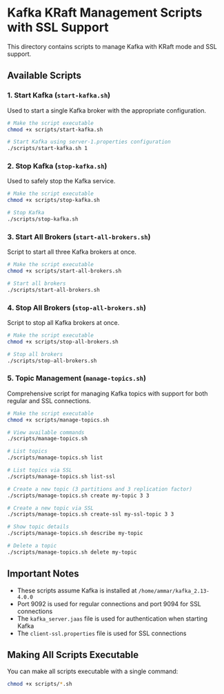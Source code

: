# Kafka KRaft Management Scripts with SSL Support

This directory contains scripts to manage Kafka with KRaft mode and SSL support.

## Available Scripts

### 1. Start Kafka (`start-kafka.sh`)

Used to start a single Kafka broker with the appropriate configuration.

```bash
# Make the script executable
chmod +x scripts/start-kafka.sh

# Start Kafka using server-1.properties configuration
./scripts/start-kafka.sh 1
```

### 2. Stop Kafka (`stop-kafka.sh`)

Used to safely stop the Kafka service.

```bash
# Make the script executable
chmod +x scripts/stop-kafka.sh

# Stop Kafka
./scripts/stop-kafka.sh
```

### 3. Start All Brokers (`start-all-brokers.sh`)

Script to start all three Kafka brokers at once.

```bash
# Make the script executable
chmod +x scripts/start-all-brokers.sh

# Start all brokers
./scripts/start-all-brokers.sh
```

### 4. Stop All Brokers (`stop-all-brokers.sh`)

Script to stop all Kafka brokers at once.

```bash
# Make the script executable
chmod +x scripts/stop-all-brokers.sh

# Stop all brokers
./scripts/stop-all-brokers.sh
```

### 5. Topic Management (`manage-topics.sh`)

Comprehensive script for managing Kafka topics with support for both regular and SSL connections.

```bash
# Make the script executable
chmod +x scripts/manage-topics.sh

# View available commands
./scripts/manage-topics.sh

# List topics
./scripts/manage-topics.sh list

# List topics via SSL
./scripts/manage-topics.sh list-ssl

# Create a new topic (3 partitions and 3 replication factor)
./scripts/manage-topics.sh create my-topic 3 3

# Create a new topic via SSL
./scripts/manage-topics.sh create-ssl my-ssl-topic 3 3

# Show topic details
./scripts/manage-topics.sh describe my-topic

# Delete a topic
./scripts/manage-topics.sh delete my-topic
```

## Important Notes

- These scripts assume Kafka is installed at `/home/ammar/kafka_2.13-4.0.0`
- Port 9092 is used for regular connections and port 9094 for SSL connections
- The `kafka_server.jaas` file is used for authentication when starting Kafka
- The `client-ssl.properties` file is used for SSL connections

## Making All Scripts Executable

You can make all scripts executable with a single command:

```bash
chmod +x scripts/*.sh
```
